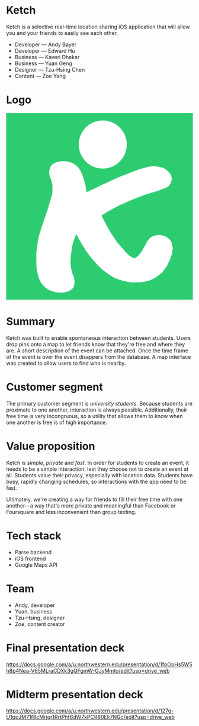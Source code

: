 # Ketch

Ketch is a selective real-time location sharing iOS application that will allow you and your friends to easily see each other.


- Developer — Andy Bayer
- Developer — Edward Hu
- Business — Kaveri Dhakar
- Business — Yuan Geng
- Designer — Tzu-Hsing Chen
- Content — Zoe Yang

# Logo

![alt text](https://github.com/nuvention-web/Check/blob/master/1024.png "Logo")
 
# Summary

Ketch was built to enable spontaneous interaction between students.
Users drop pins onto a map to let friends know that they're free and where they are. A short description of the event can be attached.
Once the time frame of the event is over the event disappers from the database.
A map interface was created to allow users to find who is nearby.

# Customer segment

The primary customer segment is *university students*. Because students are proximate to one another, interaction is always possible. Additionally, their free time is very incongruous, so a utility that allows them to know when one another is free is of high importance.

# Value proposition

Ketch is *simple*, *private* and *fast*.
In order for students to create an event, it needs to be a simple interaction, lest they choose not to create an event at all.
Students value their privacy, especially with location data. 
Students have busy, rapidly changing schedules, so interactions with the app need to be fast.

Ultimately, we're creating a way for friends to fill their free time with one another—a way that's more private and meaningful than Facebook or Foursquare and less inconvenient than group texting.

# Tech stack

- Parse backend
- iOS frontend
- Google Maps API

# Team
- Andy, developer
- Yuan, business
- Tzu-Hsing, designer
- Zoe, content creator

# Final presentation deck
https://docs.google.com/a/u.northwestern.edu/presentation/d/1fpOpHs5W5h8p4Nea-V65MLraCDXk3gQFgmW-GJyMmto/edit?usp=drive_web

# Midterm presentation deck
https://docs.google.com/a/u.northwestern.edu/presentation/d/127g-U1qoJM71f8cMrjqr1RrtPhf6dW7kPCR80Ek7NGc/edit?usp=drive_web






